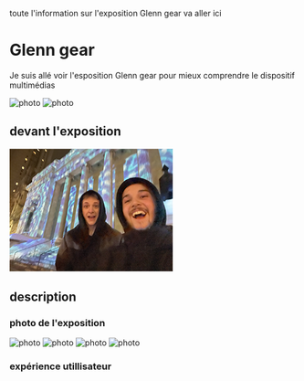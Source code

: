 toute l'information sur l'exposition Glenn gear va aller ici


# Glenn gear

Je suis allé voir l'esposition Glenn gear pour mieux comprendre le dispositif multimédias

 ![photo](media/.png) ![photo](media/.png)

## devant l'exposition

![photo](media/devant_glenn_gear_LB.png)

## description



### photo de l'exposition

![photo](media/.png) ![photo](media.png) ![photo](media/.png) ![photo](media/.png)


### expérience utillisateur 



